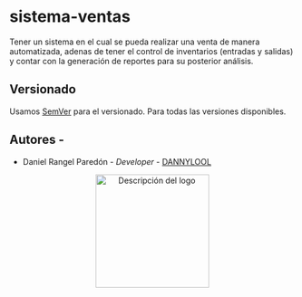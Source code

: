 # sistema-ventas
Tener un sistema en el cual se pueda realizar una venta de manera automatizada, adenas de tener el control de inventarios (entradas y salidas) y contar con la generación de reportes para su posterior análisis.

## Versionado
Usamos [SemVer](https://semver.org) para el versionado. Para todas las versiones disponibles.

## Autores -
  * Daniel Rangel Paredón - *Developer* - [DANNYLOOL](https://github.com/DANNYLOOL) 

  <p align="center">
    <a href="https://github.com/DANNYLOOL">
      <img src="https://cdn.icon-icons.com/icons2/2107/PNG/512/file_type_ng_service_ts_icon_130312.png" alt="Descripción del logo" width="200" height="200"/>
    </a>
  </p>
